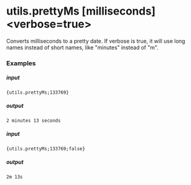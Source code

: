 # utils.prettyMs [milliseconds] &lt;verbose=true&gt;
		
Converts milliseconds to a pretty date. If verbose is true, it will use long names instead of short names, like "minutes" instead of "m".

### Examples

##### input
```{utils.prettyMs;133769}```

##### output
```2 minutes 13 seconds```


##### input
```{utils.prettyMs;133769;false}```

##### output
```2m 13s```